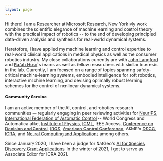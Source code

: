 ```yaml
---
layout: page
---
```


Hi there! I am a Researcher at Microsoft Research, New York My work combines the scientific elegance of machine learning and control theory with the practical impact of robotics -- to the end of developing principled data-driven analysis and synthesis for real-world dynamical systems.


Heretofore, I have applied my machine learning and control expertise to real-world clinical applications in medical physics as well as the consumer robotics industry.
My close collaborations currently are with [John Langford](https://en.wikipedia.org/wiki/John_Langford_(computer_scientist)) and [Rafah Hosn](https://www.microsoft.com/en-us/research/people/raaboulh/)'s teams as well as fellow researchers with similar interests in the lab. Currently, I am focused on a range of topics spanning safety-critical machine-learning systems, embodied intelligence for soft robotics, interactive machine learning, and devising optimally robust learning schemes for the control of nonlinear dynamical systems.

#### **Community Service**

I am an active member of the AI, control, and robotics research communities — regularly engaging in peer reviewing activities for [NeurIPS](https://nips.cc/), [International Federation of Automatic Control](https://www.ifac-control.org/) -- World Congress and Automatica alike, [Institute of Physics](https://www.iop.org/),  [ICML](https://icml.cc/), IEEE Access, [Conference on Decision and Control](https://2021.ieeecdc.org/), [IROS](https://en.wikipedia.org/wiki/International_Conference_on_Intelligent_Robots_and_Systems), [American Control Conference](https://acc2021.a2c2.org/),  ASME's [DSCC](https://event.asme.org/DSCC),  [ICRA](https://www.ieee-ras.org/conferences-workshops/fully-sponsored/icra), and [Neural Computing and Applications](https://www.springer.com/journal/521) among others.

Since January 2020, I have been a judge for NatGeo's [AI for Species Discovery Grant Applications](https://www.nationalgeographic.org/funding-opportunities/grants/). In the winter of 2021, I got to serve as Associate Editor for ICRA 2021.
